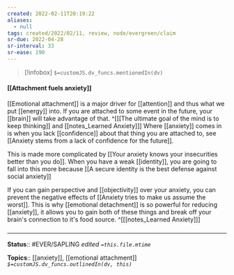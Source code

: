 ```yaml
---
created: 2022-02-11T20:19:22 
aliases:
  - null
tags: created/2022/02/11, review, node/evergreen/claim
sr-due: 2022-04-28
sr-interval: 33
sr-ease: 190
---
```

> [!infobox]
`$=customJS.dv_funcs.mentionedIn(dv)`

#### [[Attachment fuels anxiety]] 

[[Emotional attachment]] is a major driver for [[attention]] and thus what we put [[energy]] into.
If you are attached to some event in the future, 
your [[brain]] will take advantage of that.
^[[[The ultimate goal of the mind is to keep thinking]] and [[notes_Learned Anxiety]]]
Where [[anxiety]] comes in is when you lack [[confidence]] about that thing you are attached to, see
[[Anxiety stems from a lack of confidence for the future]]. 

This is made more complicated by
[[Your anxiety knows your insecurities better than you do]].
When you have a weak [[identity]], you are going to fall into this more because
[[A secure identity is the best defense against social anxiety]]

If you can gain perspective and [[objectivity]] over your anxiety, 
you can prevent the negative effects of
[[Anxiety tries to make us assume the worst]].
This is why [[emotional detachment]] is so powerful for reducing [[anxiety]],
it allows you to gain both of these things and break off your brain's connection to it's food source.
^[[[notes_Learned Anxiety]]]

### <hr class="footnote"/>

**Status**:: #EVER/SAPLING 
*edited `=this.file.mtime`*

**Topics**:: [[anxiety]], [[emotional attachment]]
*`$=customJS.dv_funcs.outlinedIn(dv, this)`*
